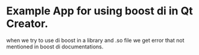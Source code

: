# Example App for using boost di in Qt Creator.

when we try to use di boost in a library and .so file we get error that not mentioned in boost di documentations.
